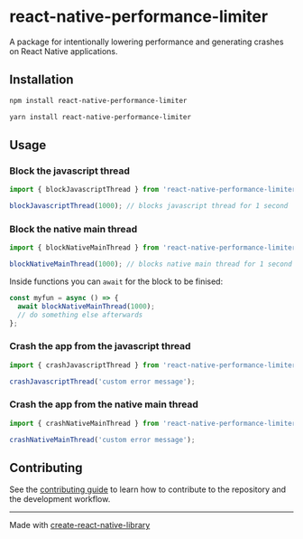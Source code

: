 # react-native-performance-limiter

A package for intentionally lowering performance and generating crashes on React Native applications.

## Installation

```sh
npm install react-native-performance-limiter
```

```sh
yarn install react-native-performance-limiter
```

## Usage

### Block the javascript thread

```js
import { blockJavascriptThread } from 'react-native-performance-limiter';

blockJavascriptThread(1000); // blocks javascript thread for 1 second
```

### Block the native main thread

```js
import { blockNativeMainThread } from 'react-native-performance-limiter';

blockNativeMainThread(1000); // blocks native main thread for 1 second
```

Inside functions you can `await` for the block to be finised:

```js
const myfun = async () => {
  await blockNativeMainThread(1000);
  // do something else afterwards
};
```

### Crash the app from the javascript thread

```js
import { crashJavascriptThread } from 'react-native-performance-limiter';

crashJavascriptThread('custom error message');
```

### Crash the app from the native main thread

```js
import { crashNativeMainThread } from 'react-native-performance-limiter';

crashNativeMainThread('custom error message');
```

## Contributing

See the [contributing guide](CONTRIBUTING.md) to learn how to contribute to the repository and the development workflow.

---

Made with [create-react-native-library](https://github.com/callstack/react-native-builder-bob)
